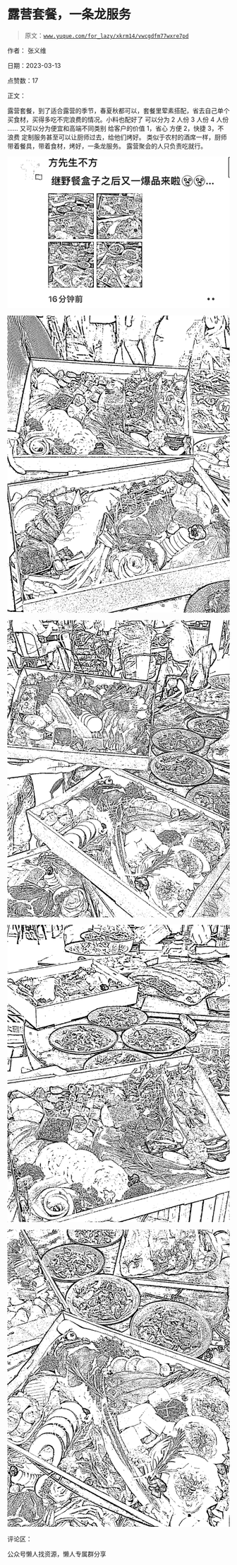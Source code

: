 # 露营套餐，一条龙服务

> 原文：[`www.yuque.com/for_lazy/xkrm14/vwcgdfm77wxre7pd`](https://www.yuque.com/for_lazy/xkrm14/vwcgdfm77wxre7pd)

作者： 张义维

日期：2023-03-13

点赞数：17

正文：

露营套餐，到了适合露营的季节，春夏秋都可以，套餐里荤素搭配，省去自己单个买食材，买得多吃不完浪费的情况。小料也配好了 可以分为 2 人份 3 人份 4 人份 …… 又可以分为便宜和高端不同类别 给客户的价值 1，省心 方便 2，快捷 3，不浪费 定制服务甚至可以让厨师过去，给他们烤好。 类似于农村的酒席一样，厨师带着餐具，带着食材，烤好，一条龙服务。 露营聚会的人只负责吃就行。

![](img/03d3f90bfad0827eed5658595b1cb1ab.png)  

![](img/a95aa96c20919c566a0107260c6c1d1a.png)  

![](img/5479e69a06cb59970257da74b5a88d10.png)  

![](img/00541d62f81e79306b71640bf7e02cc1.png)  

![](img/26561cf0beb8bde159dc0098de417dbd.png)  

评论区：

公众号懒人找资源，懒人专属群分享

